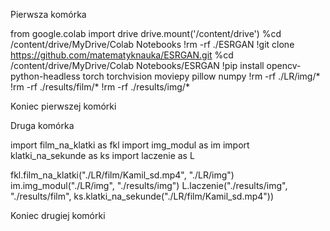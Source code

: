 Pierwsza komórka

from google.colab import drive
drive.mount('/content/drive')
%cd /content/drive/MyDrive/Colab Notebooks
!rm -rf ./ESRGAN
!git clone https://github.com/matematyknauka/ESRGAN.git
%cd /content/drive/MyDrive/Colab Notebooks/ESRGAN
!pip install opencv-python-headless torch torchvision moviepy pillow numpy
!rm -rf ./LR/img/*
!rm -rf ./results/film/*
!rm -rf ./results/img/*

Koniec pierwszej komórki

Druga komórka

import film_na_klatki as fkl
import img_modul as im
import klatki_na_sekunde as ks
import laczenie as L

fkl.film_na_klatki("./LR/film/Kamil_sd.mp4", "./LR/img")
im.img_modul("./LR/img", "./results/img")
L.laczenie("./results/img", "./results/film", ks.klatki_na_sekunde("./LR/film/Kamil_sd.mp4"))

Koniec drugiej komórki

